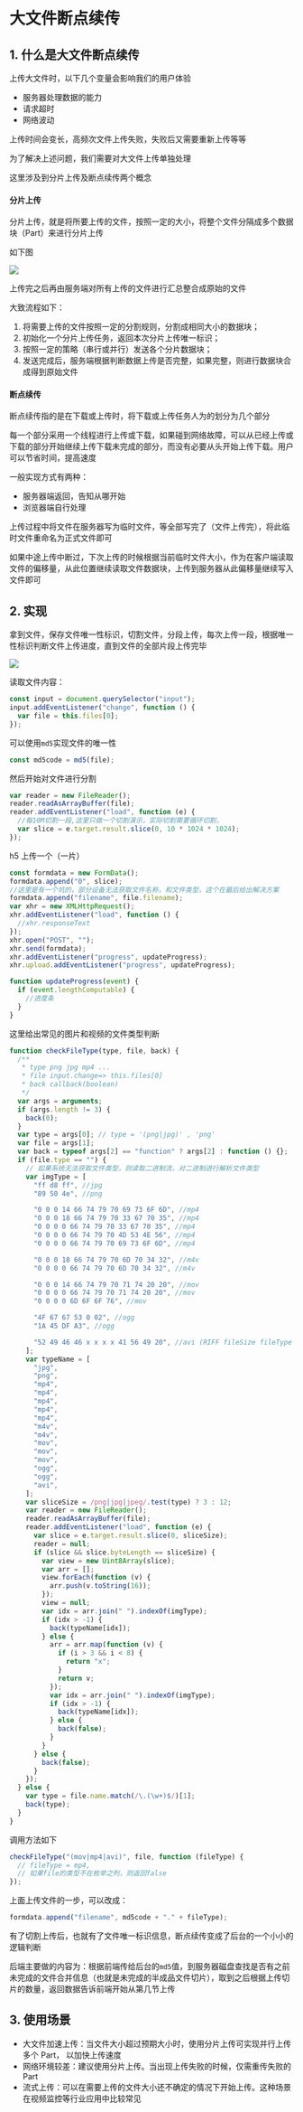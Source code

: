 # 大文件断点续传

## 1. 什么是大文件断点续传

上传大文件时，以下几个变量会影响我们的用户体验

- 服务器处理数据的能力
- 请求超时
- 网络波动

上传时间会变长，高频次文件上传失败，失败后又需要重新上传等等

为了解决上述问题，我们需要对大文件上传单独处理

这里涉及到分片上传及断点续传两个概念

#### 分片上传

分片上传，就是将所要上传的文件，按照一定的大小，将整个文件分隔成多个数据块（Part）来进行分片上传

如下图

![](https://static.vue-js.com/21db7520-8ba4-11eb-85f6-6fac77c0c9b3.png)

上传完之后再由服务端对所有上传的文件进行汇总整合成原始的文件

大致流程如下：

1. 将需要上传的文件按照一定的分割规则，分割成相同大小的数据块；
2. 初始化一个分片上传任务，返回本次分片上传唯一标识；
3. 按照一定的策略（串行或并行）发送各个分片数据块；
4. 发送完成后，服务端根据判断数据上传是否完整，如果完整，则进行数据块合成得到原始文件

#### 断点续传

断点续传指的是在下载或上传时，将下载或上传任务人为的划分为几个部分

每一个部分采用一个线程进行上传或下载，如果碰到网络故障，可以从已经上传或下载的部分开始继续上传下载未完成的部分，而没有必要从头开始上传下载。用户可以节省时间，提高速度

一般实现方式有两种：

- 服务器端返回，告知从哪开始
- 浏览器端自行处理

上传过程中将文件在服务器写为临时文件，等全部写完了（文件上传完），将此临时文件重命名为正式文件即可

如果中途上传中断过，下次上传的时候根据当前临时文件大小，作为在客户端读取文件的偏移量，从此位置继续读取文件数据块，上传到服务器从此偏移量继续写入文件即可

## 2. 实现

拿到文件，保存文件唯一性标识，切割文件，分段上传，每次上传一段，根据唯一性标识判断文件上传进度，直到文件的全部片段上传完毕

![](https://static.vue-js.com/465d2920-8ba4-11eb-85f6-6fac77c0c9b3.png)

读取文件内容：

```js
const input = document.querySelector("input");
input.addEventListener("change", function () {
  var file = this.files[0];
});
```

可以使用`md5`实现文件的唯一性

```js
const md5code = md5(file);
```

然后开始对文件进行分割

```js
var reader = new FileReader();
reader.readAsArrayBuffer(file);
reader.addEventListener("load", function (e) {
  //每10M切割一段,这里只做一个切割演示，实际切割需要循环切割，
  var slice = e.target.result.slice(0, 10 * 1024 * 1024);
});
```

h5 上传一个（一片）

```js
const formdata = new FormData();
formdata.append("0", slice);
//这里是有一个坑的，部分设备无法获取文件名称，和文件类型，这个在最后给出解决方案
formdata.append("filename", file.filename);
var xhr = new XMLHttpRequest();
xhr.addEventListener("load", function () {
  //xhr.responseText
});
xhr.open("POST", "");
xhr.send(formdata);
xhr.addEventListener("progress", updateProgress);
xhr.upload.addEventListener("progress", updateProgress);

function updateProgress(event) {
  if (event.lengthComputable) {
    //进度条
  }
}
```

这里给出常见的图片和视频的文件类型判断

```js
function checkFileType(type, file, back) {
  /**
   * type png jpg mp4 ...
   * file input.change=> this.files[0]
   * back callback(boolean)
   */
  var args = arguments;
  if (args.length != 3) {
    back(0);
  }
  var type = args[0]; // type = '(png|jpg)' , 'png'
  var file = args[1];
  var back = typeof args[2] == "function" ? args[2] : function () {};
  if (file.type == "") {
    // 如果系统无法获取文件类型，则读取二进制流，对二进制进行解析文件类型
    var imgType = [
      "ff d8 ff", //jpg
      "89 50 4e", //png

      "0 0 0 14 66 74 79 70 69 73 6F 6D", //mp4
      "0 0 0 18 66 74 79 70 33 67 70 35", //mp4
      "0 0 0 0 66 74 79 70 33 67 70 35", //mp4
      "0 0 0 0 66 74 79 70 4D 53 4E 56", //mp4
      "0 0 0 0 66 74 79 70 69 73 6F 6D", //mp4

      "0 0 0 18 66 74 79 70 6D 70 34 32", //m4v
      "0 0 0 0 66 74 79 70 6D 70 34 32", //m4v

      "0 0 0 14 66 74 79 70 71 74 20 20", //mov
      "0 0 0 0 66 74 79 70 71 74 20 20", //mov
      "0 0 0 0 6D 6F 6F 76", //mov

      "4F 67 67 53 0 02", //ogg
      "1A 45 DF A3", //ogg

      "52 49 46 46 x x x x 41 56 49 20", //avi (RIFF fileSize fileType LIST)(52 49 46 46,DC 6C 57 09,41 56 49 20,4C 49 53 54)
    ];
    var typeName = [
      "jpg",
      "png",
      "mp4",
      "mp4",
      "mp4",
      "mp4",
      "mp4",
      "m4v",
      "m4v",
      "mov",
      "mov",
      "mov",
      "ogg",
      "ogg",
      "avi",
    ];
    var sliceSize = /png|jpg|jpeg/.test(type) ? 3 : 12;
    var reader = new FileReader();
    reader.readAsArrayBuffer(file);
    reader.addEventListener("load", function (e) {
      var slice = e.target.result.slice(0, sliceSize);
      reader = null;
      if (slice && slice.byteLength == sliceSize) {
        var view = new Uint8Array(slice);
        var arr = [];
        view.forEach(function (v) {
          arr.push(v.toString(16));
        });
        view = null;
        var idx = arr.join(" ").indexOf(imgType);
        if (idx > -1) {
          back(typeName[idx]);
        } else {
          arr = arr.map(function (v) {
            if (i > 3 && i < 8) {
              return "x";
            }
            return v;
          });
          var idx = arr.join(" ").indexOf(imgType);
          if (idx > -1) {
            back(typeName[idx]);
          } else {
            back(false);
          }
        }
      } else {
        back(false);
      }
    });
  } else {
    var type = file.name.match(/\.(\w+)$/)[1];
    back(type);
  }
}
```

调用方法如下

```js
checkFileType("(mov|mp4|avi)", file, function (fileType) {
  // fileType = mp4,
  // 如果file的类型不在枚举之列，则返回false
});
```

上面上传文件的一步，可以改成：

```js
formdata.append("filename", md5code + "." + fileType);
```

有了切割上传后，也就有了文件唯一标识信息，断点续传变成了后台的一个小小的逻辑判断

后端主要做的内容为：根据前端传给后台的`md5`值，到服务器磁盘查找是否有之前未完成的文件合并信息（也就是未完成的半成品文件切片），取到之后根据上传切片的数量，返回数据告诉前端开始从第几节上传

## 3. 使用场景

- 大文件加速上传：当文件大小超过预期大小时，使用分片上传可实现并行上传多个 Part， 以加快上传速度
- 网络环境较差：建议使用分片上传。当出现上传失败的时候，仅需重传失败的 Part
- 流式上传：可以在需要上传的文件大小还不确定的情况下开始上传。这种场景在视频监控等行业应用中比较常见
